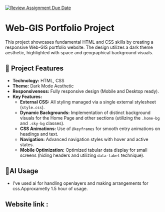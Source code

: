 [![Review Assignment Due Date](https://classroom.github.com/assets/deadline-readme-button-22041afd0340ce965d47ae6ef1cefeee28c7c493a6346c4f15d667ab976d596c.svg)](https://classroom.github.com/a/7C3xAGjq)
# Web-GIS Portfolio Project

This project showcases fundamental HTML and CSS skills by creating a responsive Web-GIS portfolio website. The design utilizes a dark theme aesthetic, highlighted with space and geographical background visuals.

## 🌟 Project Features

- **Technology:** HTML, CSS
- **Theme:** Dark Mode Aesthetic
- **Responsiveness:** Fully responsive design (Mobile and Desktop ready).
- **Key Features:**
    - **External CSS:** All styling managed via a single external stylesheet (`style.css`).
    - **Dynamic Backgrounds:** Implementation of distinct background visuals for the Home Page and other sections (utilizing the `.home-bg` and `.sky-bg` classes).
    - **CSS Animations:** Use of `@keyframes` for smooth entry animations on headings and text.
    - **Navigation:** Advanced navigation styles with hover and active states.
    - **Mobile Optimization:** Optimized tabular data display for small screens (hiding headers and utilizing `data-label` technique).

## 👾AI Usage
- I've used ai for handling openlayers and making arrangements for css.Approxametly 1.5 hour of usage.

## Website link :
